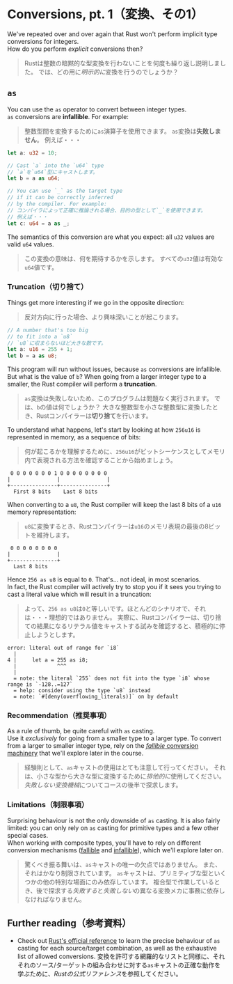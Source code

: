 # Conversions, pt. 1（変換、その1）

We've repeated over and over again that Rust won't perform
implicit type conversions for integers.\
How do you perform _explicit_ conversions then?

> Rustは整数の暗黙的な型変換を行わないことを何度も繰り返し説明しました。
> では、どの用に*明示的に*変換を行うのでしょうか？

## `as`

You can use the `as` operator to convert between integer types.\
`as` conversions are **infallible**.
For example:

> 整数型間を変換するために`as`演算子を使用できます。
> `as`変換は**失敗しません**。
> 例えば・・・

```rust
let a: u32 = 10;

// Cast `a` into the `u64` type
// `a`を`u64`型にキャストします。
let b = a as u64;

// You can use `_` as the target type
// if it can be correctly inferred
// by the compiler. For example:
// コンパイラによって正確に推論される場合、目的の型として`_`を使用できます。
// 例えば・・・
let c: u64 = a as _;
```

The semantics of this conversion are what you expect: all `u32` values are valid `u64`
values.

> この変換の意味は、何を期待するかを示します。
> すべての`u32`値は有効な`u64`値です。

### Truncation（切り捨て）

Things get more interesting if we go in the opposite direction:

> 反対方向に行った場合、より興味深いことが起こります。

```rust
// A number that's too big
// to fit into a `u8`
// `u8`に収まらないほど大きな数です。
let a: u16 = 255 + 1;
let b = a as u8;
```

This program will run without issues, because `as` conversions are infallible.
But what is the value of `b`?
When going from a larger integer type to a smaller, the Rust compiler will perform
a **truncation**.

> `as`変換は失敗しないため、このプログラムは問題なく実行されます。
> では、`b`の値は何でしょうか？
> 大きな整数型を小さな整数型に変換したとき、Rustコンパイラーは**切り捨て**を行います。

To understand what happens, let's start by looking at how `256u16` is
represented in memory, as a sequence of bits:

> 何が起こるかを理解するために、`256u16`がビットシーケンスとしてメモリ内で表現される方法を確認することから始めましょう。

```text
 0 0 0 0 0 0 0 1 0 0 0 0 0 0 0 0
|               |               |
+---------------+---------------+
  First 8 bits    Last 8 bits
```

When converting to a `u8`, the Rust compiler will keep the last 8 bits of a `u16`
memory representation:

> `u8`に変換するとき、Rustコンパイラーは`u16`のメモリ表現の最後の8ビットを維持します。

```text
 0 0 0 0 0 0 0 0
|               |
+---------------+
  Last 8 bits
```

Hence `256 as u8` is equal to `0`. That's... not ideal, in most scenarios.\
In fact, the Rust compiler will actively try to stop you if it sees you trying
to cast a literal value which will result in a truncation:

> よって、`256 as u8`は`0`と等しいです。ほとんどのシナリオで、それは・・・理想的ではありません。
> 実際に、Rustコンパイラーは、切り捨ての結果になるリテラル値をキャストする試みを確認すると、積極的に停止しようとします。

```text
error: literal out of range for `i8`
  |
4 |     let a = 255 as i8;
  |             ^^^
  |
  = note: the literal `255` does not fit into the type `i8` whose range is `-128..=127`
  = help: consider using the type `u8` instead
  = note: `#[deny(overflowing_literals)]` on by default
```

### Recommendation（推奨事項）

As a rule of thumb, be quite careful with `as` casting.\
Use it _exclusively_ for going from a smaller type to a larger type.
To convert from a larger to smaller integer type, rely on the
[_fallible_ conversion machinery](../05_ticket_v2/13_try_from.md) that we'll
explore later in the course.

> 経験則として、`as`キャストの使用はとても注意して行ってください。
> それは、小さな型から大きな型に変換するために*排他的に*使用してください。
> *失敗しない変換機械*についてコースの後半で探求します。

### Limitations（制限事項）

Surprising behaviour is not the only downside of `as` casting.
It is also fairly limited: you can only rely on `as` casting
for primitive types and a few other special cases.\
When working with composite types, you'll have to rely on
different conversion mechanisms ([fallible](../05_ticket_v2/13_try_from.md)
and [infallible](../04_traits/09_from.md)), which we'll explore later on.

> 驚くべき振る舞いは、`as`キャストの唯一の欠点ではありません。
> また、それはかなり制限されています。
> `as`キャストは、プリミティブな型といくつかの他の特別な場面にのみ依存しています。
> 複合型で作業しているとき、後で探求する*失敗する*と*失敗しない*の異なる変換メカに事務に依存しなければなりません。

## Further reading（参考資料）

- Check out [Rust's official reference](https://doc.rust-lang.org/reference/expressions/operator-expr.html#numeric-cast)
  to learn the precise behaviour of `as` casting for each source/target combination,
  as well as the exhaustive list of allowed conversions.
  変換を許可する網羅的なリストと同様に、それそれのソース/ターゲットの組み合わせに対する`as`キャストの正確な動作を学ぶために、*Rustの公式リファレンス*を参照してください。
